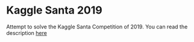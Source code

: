 # Kaggle Santa 2019

Attempt to solve the Kaggle Santa Competition of 2019. You can read the description [here](https://www.kaggle.com/c/santa-workshop-tour-2019/overview/description)
